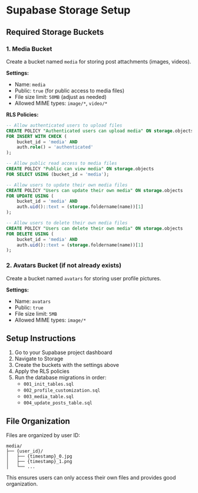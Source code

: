 # Supabase Storage Setup

## Required Storage Buckets

### 1. Media Bucket
Create a bucket named `media` for storing post attachments (images, videos).

**Settings:**
- Name: `media`
- Public: `true` (for public access to media files)
- File size limit: `50MB` (adjust as needed)
- Allowed MIME types: `image/*`, `video/*`

**RLS Policies:**
```sql
-- Allow authenticated users to upload files
CREATE POLICY "Authenticated users can upload media" ON storage.objects
FOR INSERT WITH CHECK (
    bucket_id = 'media' AND 
    auth.role() = 'authenticated'
);

-- Allow public read access to media files
CREATE POLICY "Public can view media" ON storage.objects
FOR SELECT USING (bucket_id = 'media');

-- Allow users to update their own media files
CREATE POLICY "Users can update their own media" ON storage.objects
FOR UPDATE USING (
    bucket_id = 'media' AND 
    auth.uid()::text = (storage.foldername(name))[1]
);

-- Allow users to delete their own media files
CREATE POLICY "Users can delete their own media" ON storage.objects
FOR DELETE USING (
    bucket_id = 'media' AND 
    auth.uid()::text = (storage.foldername(name))[1]
);
```

### 2. Avatars Bucket (if not already exists)
Create a bucket named `avatars` for storing user profile pictures.

**Settings:**
- Name: `avatars`
- Public: `true`
- File size limit: `5MB`
- Allowed MIME types: `image/*`

## Setup Instructions

1. Go to your Supabase project dashboard
2. Navigate to Storage
3. Create the buckets with the settings above
4. Apply the RLS policies
5. Run the database migrations in order:
   - `001_init_tables.sql`
   - `002_profile_customization.sql`
   - `003_media_table.sql`
   - `004_update_posts_table.sql`

## File Organization

Files are organized by user ID:
```
media/
├── {user_id}/
│   ├── {timestamp}_0.jpg
│   ├── {timestamp}_1.png
│   └── ...
```

This ensures users can only access their own files and provides good organization.